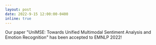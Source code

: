 ```yaml
---
layout: post
date: 2022-9-15 12:00:00-0400
inline: true
---
```


Our paper "UniMSE: Towards Unified Multimodal Sentiment Analysis and Emotion Recognition" has been accepted to EMNLP 2022!